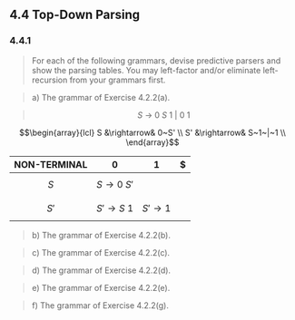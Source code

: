 ## 4.4 Top-Down Parsing

### 4.4.1

> For each of the following grammars, devise predictive parsers and show the parsing tables. You may left-factor and/or eliminate left-recursion from your grammars first.

> a) The grammar of Exercise 4.2.2(a).

> $$ S~\rightarrow~0~S~1~|~0~1$$

$$\begin{array}{lcl}
S &\rightarrow& 0~S' \\
S' &\rightarrow& S~1~|~1 \\
\end{array}$$

| NON-TERMINAL | 0 | 1 | $ |
|:------------:|:-:|:-:|:-:|
| $$S$$ | $$S \rightarrow 0~S'$$| $$ $$ | $$ $$ |
| $$S'$$ | $$S' \rightarrow S~1$$ | $$S' \rightarrow 1$$ | $$ $$ |

> b) The grammar of Exercise 4.2.2(b).

> c) The grammar of Exercise 4.2.2(c).

> d) The grammar of Exercise 4.2.2(d).

> e) The grammar of Exercise 4.2.2(e).

> f) The grammar of Exercise 4.2.2(g).
